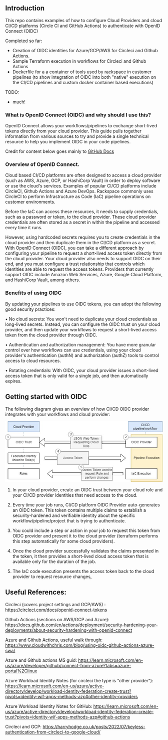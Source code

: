 
## Introduction

This repo contains examples of how to configure Cloud Providers and cloud CI/CD platforms (Circle CI and GitHub Actions) to authenticate with OpenID Connect (OIDC)

Completed so far:

- Creation of OIDC identities for Azure/GCP/AWS for Circleci and Github Actions.
- Sample Terraform execution in workflows for Circleci and Github Actions
- Dockerfile for a a container of tools used by rackspace in customer pipelines (to show integration of OIDC into both "native" execution on the CI/CD pipelines and custom docker container based executions)

TODO:

- much!

### What is OpenID Connect (OIDC) and why should I use this?

OpenID Connect allows your workflows/pipelines to exchange short-lived tokens directly from your cloud provider. This guide pulls together information from various sources to try and provide a single technical resource to help you implement OIDC in your code pipelines. 

Credit for content below goes mainly to [GitHub Docs](https://docs.github.com/en/actions/deployment/security-hardening-your-deployments/about-security-hardening-with-openid-connect )

### Overview of OpenID Connect.

Cloud based CI/CD platforms are often designed to access a cloud provider (such as AWS, Azure, GCP, or HashiCorp Vault) in order to deploy software or use the cloud's services. Examples of popular CI/CD platforms include CircleCI, Github Actions and Azure DevOps. Rackspace commonly uses CircleCI to perform Infrastructure as Code (IaC) pipeline operations on customer environments.

Before the IaC can access these resources, it  needs to supply credentials, such as a password or token, to the cloud provider. These cloud provider credentials are often stored as a secret in within the pipeline and accessed every time it runs.

However, using hardcoded secrets requires you to create credentials in the cloud provider and then duplicate them in the CI/CD platform as a secret.
With OpenID Connect (OIDC), you can take a different approach by configuring your pipeline to request a short-lived access token directly from the cloud provider. Your cloud provider also needs to support OIDC on their end, and you must configure a trust relationship that controls which identities are able to request the access tokens. Providers that currently support OIDC include Amazon Web Services, Azure, Google Cloud Platform, and HashiCorp Vault, among others.

### Benefits of using OIDC

By updating your pipelines to use OIDC tokens, you can adopt the following good security practices:

•	No cloud secrets: You won't need to duplicate your cloud credentials as long-lived secrets. Instead, you can configure the OIDC trust on your cloud provider, and then update your workflows to request a short-lived access token from the cloud provider through OIDC.

•	Authentication and authorization management: You have more granular control over how workflows can use credentials, using your cloud provider's authentication (authN) and authorization (authZ) tools to control access to cloud resources.

•	Rotating credentials: With OIDC, your cloud provider issues a short-lived access token that is only valid for a single job, and then automatically expires.
 
## Getting started with OIDC
The following diagram gives an overview of how CI/CD OIDC provider integrates with your workflows and cloud provider:

![](./images/oidc.jpg)
 
1. In your cloud provider, create an OIDC trust between your cloud role and your CI/CD provider identities that need access to the cloud.

2. Every time your job runs, CI/CD platform OIDC Provider auto-generates an OIDC token. This token contains multiple claims to establish a security-hardened and verifiable identity about the specific workflow/pipeline/project that is trying to authenticate.

3.	You could include a step or action in your job to request this token from OIDC provider and present it to the cloud provider (terraform performs this step automatically for some cloud providers).

4.	Once the cloud provider successfully validates the claims presented in the token, it then provides a short-lived cloud access token that is available only for the duration of the job.

5.	The IaC code execution presents the access token back to the cloud provider to request resource changes,
 

## Useful References:

Circleci (covers project settings and GCP/AWS) : https://circleci.com/docs/openid-connect-tokens

Github Actions (sections on AWS/GCP and Azure): https://docs.github.com/en/actions/deployment/security-hardening-your-deployments/about-security-hardening-with-openid-connect

Azure and Github Actions, useful walk through: https://www.cloudwithchris.com/blog/using-oidc-github-actions-azure-swa/

Azure and Github actions MS guid: https://learn.microsoft.com/en-us/azure/developer/github/connect-from-azure?tabs=azure-portal%2Clinux

Azure Workload Identity Notes (for circleci the type is "other provider"): https://learn.microsoft.com/en-us/azure/active-directory/develop/workload-identity-federation-create-trust?pivots=identity-wif-apps-methods-azp#other-identity-providers 

Azure Workload Identity Notes for GitHub: https://learn.microsoft.com/en-us/azure/active-directory/develop/workload-identity-federation-create-trust?pivots=identity-wif-apps-methods-azp#github-actions

Circleci and GCP: https://harryhodge.co.uk/posts/2022/07/keyless-authentication-from-circleci-to-google-cloud/ 

